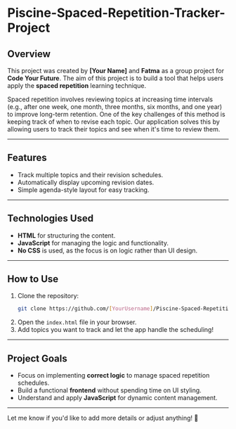 # Piscine-Spaced-Repetition-Tracker-Project

## **Overview**

This project was created by **[Your Name]** and **Fatma** as a group project for **Code Your Future**. The aim of this project is to build a tool that helps users apply the **spaced repetition** learning technique.

Spaced repetition involves reviewing topics at increasing time intervals (e.g., after one week, one month, three months, six months, and one year) to improve long-term retention. One of the key challenges of this method is keeping track of when to revise each topic. Our application solves this by allowing users to track their topics and see when it's time to review them.

---

## **Features**

- Track multiple topics and their revision schedules.
- Automatically display upcoming revision dates.
- Simple agenda-style layout for easy tracking.

---

## **Technologies Used**

- **HTML** for structuring the content.
- **JavaScript** for managing the logic and functionality.
- **No CSS** is used, as the focus is on logic rather than UI design.

---

## **How to Use**

1. Clone the repository:
   ```bash
   git clone https://github.com/[YourUsername]/Piscine-Spaced-Repetition-Tracker-Project.git
   ```
2. Open the `index.html` file in your browser.
3. Add topics you want to track and let the app handle the scheduling!

---

## **Project Goals**

- Focus on implementing **correct logic** to manage spaced repetition schedules.
- Build a functional **frontend** without spending time on UI styling.
- Understand and apply **JavaScript** for dynamic content management.

---

Let me know if you'd like to add more details or adjust anything! 🚀
